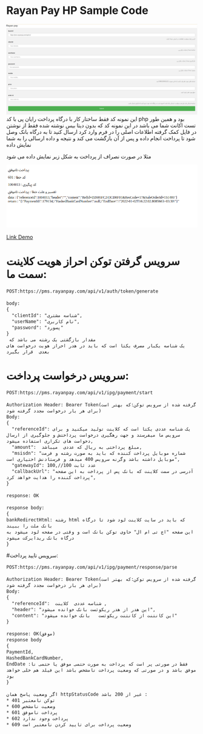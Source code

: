 # Rayan Pay HP Sample Code

![img_1.png](img_1.png)
این نمونه کد فقط ساختار کار با درگاه پرداخت رایان پی با کد php بود و همین طور تست اکانت شما می باشد
در این نمونه کد که بدون دیتا بیس نوشته شده فقط از نوشتن در فایل کمک گرفته 
اطلاعات اصلی را در فرم وارد کرد ارسال کنید تا به درگاه بانک وصل شود  تا پرداخت انجام داده و پس از آن بازگشت می کند و نتیجه و داده ارسالی را به شما نمایش داده

مثلا در صورت نصراف از پرداخت به شکل زیر نمایش داده می شود

![img_2.png](img_2.png)





[Link Demo](https://rayanpay.apachish.ir)

# سرویس گرفتن توکن احراز هویت کلاینت سمت ما:

```
POST:https://pms.rayanpay.com/api/v1/auth/token/generate

body:
{
  "clientId": "شناسه مشتری",
  "userName": "نام کاربری",
  "password": "پسورد"
}
 مقدار بازگشتی یک رشته می باشد که
یک شناسه یکبار مصرف یکتا است که باید در هدر احراز هویت درخواست های بعدی  قرار بگیرد 
```

# سرویس درخواست پرداخت:

```
POST:https://pms.rayanpay.com/api/v1/ipg/payment/start

Authorization Header: Bearer Token(گرفته شده از سرویس توکن:که بهتر است برای هر بار درخواست مجدد گرفته شود)
Body:
{
  "referenceId": یک شناسه عددی یکتا است که کلاینت تولید میکنید و برای سرویس ما میفرستد و جهت رهگیری درخواست پرداختش و جلوگیری از ارسال دخواست های تکراری استفاده میشود,
  "amount":  مبلغ پرداختی به ریال که عددی  میباشد,
  "msisdn": "شماره موبایل پرداخت کننده که باید به صورت رشته و فرمت موبایل داشته باشد وگرنه سرویس 400 میدهد و فرستادنش اختیاری است",
  "gatewayId": 100,//عدد ثابت 100
  "callbackUrl": "آدرسی در سمت کلاینت که بانک پس از پرداخت به این صفحه پرداخت کننده را هدایت خواهد کرد",
}

response: OK

response body:
{
bankRedirectHtml: رشته html که باید در سایت کلاینت لود شود تا درگاه بانک ملت را ببیند
این صفحه "اچ تی ام ال" حاوی توکن بانک است و وقتی در صفحه لود میشود به درگاه بانک ریدایرکت میشود
}
```


#سرویس تایید پرداخت:

```
POST:https://pms.rayanpay.com/api​/v1​/ipg​/payment​/response​/parse

Authorization Header: Bearer Token(گرفته شده از سرویس توکن:که بهتر است برای هر بار درخواست مجدد گرفته شود)
Body:
{
  "referenceId":  شناسه عددی  کلاینت ,
  "header": "این هدر از هدر ریکوئست بانک خوانده میشود",
  "content": "این کانتنت از کانتنت ریکوئست   بانک خوانده میشود"
}

response: OK(موفق)
response body
{
PaymentId,
HashedBankCardNumber,
EndDate :فقط در صورتی پر است که پرداخت به صورت حتمی موفق یا حتمی نا موفق باشد و در صورتی که وضعیت پرداخت نامشخص باشد این فیلد هم خلی خواهد بود
}

اگر وضعیت پاسخ همان httpStatusCode غیر از 200 باشد :
* 401 توکن نامعتبر 
* 600 وضعیت نامشخص
* 601 پرداخت ناموفق  
* 602 پرداخت وجود ندارد
* 609 وضعیت پرداخت برای تایید کردن نامعتبر است
```
